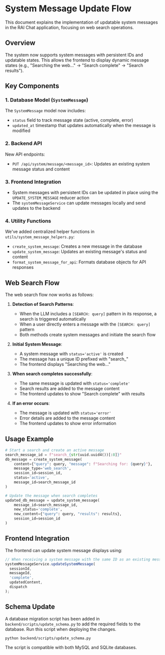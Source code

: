 # System Message Update Flow

This document explains the implementation of updatable system messages in the RAI Chat application, focusing on web search operations.

## Overview

The system now supports system messages with persistent IDs and updatable states. This allows the frontend to display dynamic message states (e.g., "Searching the web..." → "Search complete" → "Search results").

## Key Components

### 1. Database Model (`SystemMessage`)

The `SystemMessage` model now includes:
- `status` field to track message state (active, complete, error)
- `updated_at` timestamp that updates automatically when the message is modified

### 2. Backend API

New API endpoints:
- `PUT /api/system/message/<message_id>`: Updates an existing system message status and content

### 3. Frontend Integration

- System messages with persistent IDs can be updated in place using the `UPDATE_SYSTEM_MESSAGE` reducer action
- The `systemMessageService` can update messages locally and send updates to the backend

### 4. Utility Functions

We've added centralized helper functions in `utils/system_message_helpers.py`:
- `create_system_message`: Creates a new message in the database
- `update_system_message`: Updates an existing message's status and content
- `format_system_message_for_api`: Formats database objects for API responses

## Web Search Flow

The web search flow now works as follows:

1. **Detection of Search Patterns**:
   - When the LLM includes a `[SEARCH: query]` pattern in its response, a search is triggered automatically
   - When a user directly enters a message with the `[SEARCH: query]` pattern
   - Both methods create system messages and initiate the search flow

2. **Initial System Message**:
   - A system message with `status='active'` is created
   - The message has a unique ID prefixed with "search_"
   - The frontend displays "Searching the web..."

3. **When search completes successfully**:
   - The same message is updated with `status='complete'`
   - Search results are added to the message content
   - The frontend updates to show "Search complete" with results

4. **If an error occurs**:
   - The message is updated with `status='error'`
   - Error details are added to the message content
   - The frontend updates to show error information

## Usage Example

```python
# Start a search and create an active message
search_message_id = f"search_{str(uuid.uuid4())[:8]}"
db_message = create_system_message(
    content={"query": query, "message": f"Searching for: {query}"},
    message_type='web_search',
    session_id=session_id,
    status='active',
    message_id=search_message_id
)

# Update the message when search completes
updated_db_message = update_system_message(
    message_id=search_message_id,
    new_status='complete',
    new_content={"query": query, "results": results},
    session_id=session_id
)
```

## Frontend Integration

The frontend can update system message displays using:

```typescript
// When receiving a system message with the same ID as an existing message
systemMessageService.updateSystemMessage(
  sessionId,
  messageId,
  'complete',
  updatedContent,
  dispatch
);
```

## Schema Update

A database migration script has been added in `backend/scripts/update_schema.py` to add the required fields to the database. Run this script when deploying the changes.

```bash
python backend/scripts/update_schema.py
```

The script is compatible with both MySQL and SQLite databases.
